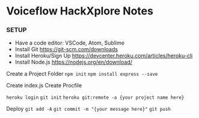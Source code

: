 # Voiceflow HackXplore Notes

### SETUP
* Have a code editor: VSCode, Atom, Sublime
* Install Git https://git-scm.com/downloads
* Install Heroku/Sign Up https://devcenter.heroku.com/articles/heroku-cli
* Install Node.js https://nodejs.org/en/download/

Create a Project Folder
`npm init`
`npm install express --save`

Create index.js
Create Procfile

`heroku login`
`git init`
`heroku git:remote -a {your project name here}` 

Deploy 
`git add -A`
`git commit -m "{your message here}"`
`git push`